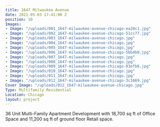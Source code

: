 ```yaml
---
title: 1647 Milwaukee Avenue
date: 2021-05-03 17:41:00 Z
position: 10
Images:
- Image: "/uploads/001_1647-milwaukee-avenue-chicago-ea20c1.jpg"
- Image: "/uploads/002_1647-milwaukee-avenue-chicago-51cc77.jpg"
- Image: "/uploads/003_1647-milwaukee-avenue-chicago.jpg"
- Image: "/uploads/004_1647-milwaukee-avenue-chicago.jpg"
- Image: "/uploads/005_1647-milwaukee-avenue-chicago.jpg"
- Image: "/uploads/006_1647-milwaukee-avenue-chicago-5bb4b0.jpg"
- Image: "/uploads/007_1647-milwaukee-avenue-chicago.jpg"
- Image: "/uploads/008_1647-milwaukee-avenue-chicago.jpg"
- Image: "/uploads/009_1647-milwaukee-avenue-chicago-03efb6.jpg"
- Image: "/uploads/010_1647-milwaukee-avenue-chicago.jpg"
- Image: "/uploads/011_1647-milwaukee-avenue-chicago.jpg"
- Image: "/uploads/012_1647-milwaukee-avenue-chicago-3c1669.jpg"
Cover Image: "/uploads/012_1647-milwaukee-avenue-chicago.jpg"
Type: Multifamily Residential
Location: Chicago
layout: project
---
```


36 Unit Multi-Family Apartment Development with 18,700 sq ft of Office Space and 11,200 sq ft of ground floor Retail space.

